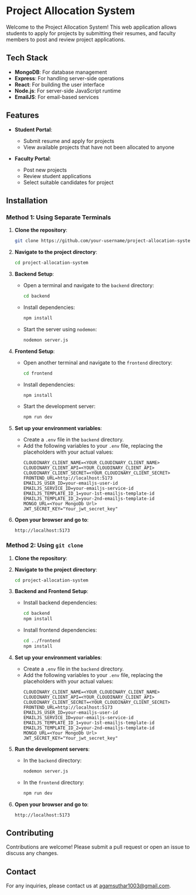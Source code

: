 # Project Allocation System

Welcome to the Project Allocation System! This web application allows students to apply for projects by submitting their resumes, and faculty members to post and review project applications.

## Tech Stack

- **MongoDB**: For database management
- **Express**: For handling server-side operations
- **React**: For building the user interface
- **Node.js**: For server-side JavaScript runtime
- **EmailJS**: For email-based services

## Features

- **Student Portal**:

  - Submit resume and apply for projects
  - View available projects that have not been allocated to anyone

- **Faculty Portal**:
  - Post new projects
  - Review student applications
  - Select suitable candidates for project

## Installation

### Method 1: Using Separate Terminals

1. **Clone the repository**:

   ```sh
   git clone https://github.com/your-username/project-allocation-system.git
   ```

2. **Navigate to the project directory**:

   ```sh
   cd project-allocation-system
   ```

3. **Backend Setup**:

   - Open a terminal and navigate to the `backend` directory:
     ```sh
     cd backend
     ```
   - Install dependencies:
     ```sh
     npm install
     ```
   - Start the server using `nodemon`:
     ```sh
     nodemon server.js
     ```

4. **Frontend Setup**:

   - Open another terminal and navigate to the `frontend` directory:
     ```sh
     cd frontend
     ```
   - Install dependencies:
     ```sh
     npm install
     ```
   - Start the development server:
     ```sh
     npm run dev
     ```

5. **Set up your environment variables**:

   - Create a `.env` file in the `backend` directory.
   - Add the following variables to your `.env` file, replacing the placeholders with your actual values:
     ```env
     CLOUDINARY_CLIENT_NAME=<YOUR_CLOUDINARY_CLIENT_NAME>
     CLOUDINARY_CLIENT_API=<YOUR_CLOUDINARY_CLIENT_API>
     CLOUDINARY_CLIENT_SECRET=<YOUR_CLOUDINARY_CLIENT_SECRET>
     FRONTEND_URL=http://localhost:5173
     EMAILJS_USER_ID=your-emailjs-user-id
     EMAILJS_SERVICE_ID=your-emailjs-service-id
     EMAILJS_TEMPLATE_ID_1=your-1st-emailjs-template-id
     EMAILJS_TEMPLATE_ID_2=your-2nd-emailjs-template-id
     MONGO_URL=<Your MongoDb Url>
     JWT_SECRET_KEY="Your_jwt_secret_key"
     ```

6. **Open your browser and go to**:
   ```
   http://localhost:5173
   ```

### Method 2: Using `git clone`

1. **Clone the repository**:

2. **Navigate to the project directory**:

   ```sh
   cd project-allocation-system
   ```

3. **Backend and Frontend Setup**:

   - Install backend dependencies:
     ```sh
     cd backend
     npm install
     ```
   - Install frontend dependencies:
     ```sh
     cd ../frontend
     npm install
     ```

4. **Set up your environment variables**:

   - Create a `.env` file in the `backend` directory.
   - Add the following variables to your `.env` file, replacing the placeholders with your actual values:
     ```env
     CLOUDINARY_CLIENT_NAME=<YOUR_CLOUDINARY_CLIENT_NAME>
     CLOUDINARY_CLIENT_API=<YOUR_CLOUDINARY_CLIENT_API>
     CLOUDINARY_CLIENT_SECRET=<YOUR_CLOUDINARY_CLIENT_SECRET>
     FRONTEND_URL=http://localhost:5173
     EMAILJS_USER_ID=your-emailjs-user-id
     EMAILJS_SERVICE_ID=your-emailjs-service-id
     EMAILJS_TEMPLATE_ID_1=your-1st-emailjs-template-id
     EMAILJS_TEMPLATE_ID_2=your-2nd-emailjs-template-id
     MONGO_URL=<Your MongoDb Url>
     JWT_SECRET_KEY="Your_jwt_secret_key"
     ```

5. **Run the development servers**:

   - In the `backend` directory:
     ```sh
     nodemon server.js
     ```
   - In the `frontend` directory:
     ```sh
     npm run dev
     ```

6. **Open your browser and go to**:
   ```
   http://localhost:5173
   ```

## Contributing

Contributions are welcome! Please submit a pull request or open an issue to discuss any changes.

## Contact

For any inquiries, please contact us at [agamsuthar1003@gmail.com](mailto:agamsuthar1003@gmail.com).
